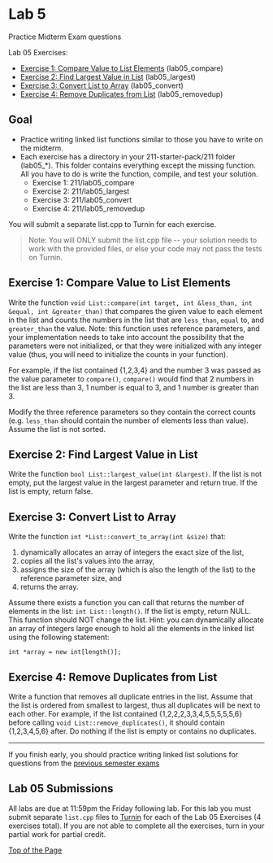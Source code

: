 # Lab 5

Practice Midterm Exam questions<br>

Lab 05 Exercises:
* [Exercise 1: Compare Value to List Elements](#exercise-1-compare-value-to-list-elements) (lab05_compare)
* [Exercise 2: Find Largest Value in List](#exercise-2-find-largest-value-in-list) (lab05_largest)
* [Exercise 3: Convert List to Array](#exercise-3-convert-list-to-array) (lab05_convert)
* [Exercise 4: Remove Duplicates from List](#exercise-4-remove-duplicates-from-list) (lab05_removedup)

## Goal

* Practice writing linked list functions similar to those you have to write on the midterm.
* Each exercise has a directory in your 211-starter-pack/211 folder (lab05_*). This folder contains everything except the missing function. All you have to do is write the function, compile, and test your solution.
  * Exercise 1:  211/lab05_compare
  * Exercise 2:  211/lab05_largest
  * Exercise 3:  211/lab05_convert
  * Exercise 4:  211/lab05_removedup<br>

You will submit a separate list.cpp to Turnin for each exercise.

> Note: You will ONLY submit the list.cpp file -- your solution needs to work with the provided files, or else your code may not pass the tests on Turnin.

## Exercise 1: Compare Value to List Elements

Write the function `void List::compare(int target, int &less_than, int &equal, int &greater_than)` that compares the given value to each element in the list and counts the numbers in the list that are `less_than`, `equal` to, and `greater_than` the value. Note: this function uses reference parameters, and your implementation needs to take into account the possibility that the parameters were not initialized, or that they were initialized with any integer value (thus, you will need to initialize the counts in your function).<br>

For example, if the list contained {1,2,3,4} and the number 3 was passed as the value parameter to `compare()`, `compare()` would find that 2 numbers in the list are less than 3, 1 number is equal to 3, and 1 number is greater than 3.<br>

Modify the three reference parameters so they contain the correct counts (e.g. `less_than` should contain the number of elements less than value).  Assume the list is not sorted.

## Exercise 2: Find Largest Value in List

Write the function `bool List::largest_value(int &largest)`. If the list is not empty, put the largest value in the largest parameter and return true. If the list is empty, return false.

## Exercise 3: Convert List to Array

Write the function `int *List::convert_to_array(int &size)` that:
1. dynamically allocates an array of integers the exact size of the list,
2. copies all the list's values into the array,
3. assigns the size of the array (which is also the length of the list) to the reference parameter size, and
4. returns the array.<br>

Assume there exists a function you can call that returns the number of elements in the list: `int List::length()`. If the list is empty, return NULL. This function should NOT change the list. Hint: you can dynamically allocate an array of integers large enough to hold all the elements in the linked list using the following statement:
```
int *array = new int[length()];
```

## Exercise 4: Remove Duplicates from List

Write a function that removes all duplicate entries in the list. Assume that the list is ordered from smallest to largest, thus all duplicates will be next to each other. For example, if the list contained {1,2,2,2,3,3,4,5,5,5,5,5,6} before calling `void List::remove_duplicates()`, it should contain {1,2,3,4,5,6} after. Do nothing if the list is empty or contains no duplicates.

***

If you finish early, you should practice writing linked list solutions for questions from the [previous semester exams](http://www.ecst.csuchico.edu/~trhenry/classes/211.s17/exams.html)

## Lab 05 Submissions

All labs are due at 11:59pm the Friday following lab. For this lab you must submit separate `list.cpp` files to [Turnin](https://turnin.ecst.csuchico.edu/) for each of the Lab 05 Exercises (4 exercises total). If you are not able to complete all the exercises, turn in your partial work for partial credit.

[Top of the Page](#lab-5)
